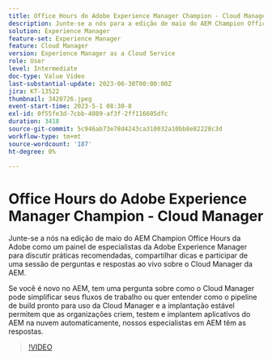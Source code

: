 ```yaml
---
title: Office Hours do Adobe Experience Manager Champion - Cloud Manager
description: Junte-se a nós para a edição de maio do AEM Champion Office Hours da Adobe como um painel de especialistas da Adobe Experience Manager para discutir práticas recomendadas, compartilhar dicas e participar de uma sessão de perguntas e respostas ao vivo sobre o Cloud Manager da AEM.Independente de você ser novo no AEM, tenha uma dúvida sobre como o Cloud Manager pode simplificar seus fluxos de trabalho ou quiser entender como o pipeline de build pronto para uso da Cloud Manager e a implantação estável permitem que as organizações criem, testem e implantem aplicativos da AEM na nuvem automaticamente, nossos especialistas em AEM têm as respostas.
solution: Experience Manager
feature-set: Experience Manager
feature: Cloud Manager
version: Experience Manager as a Cloud Service
role: User
level: Intermediate
doc-type: Value Video
last-substantial-update: 2023-06-30T00:00:00Z
jira: KT-13522
thumbnail: 3420726.jpeg
event-start-time: 2023-5-1 08:30-8
exl-id: 0f55fe3d-7cbb-4089-af3f-2ff116605dfc
duration: 3418
source-git-commit: 5c946ab73e78d4243ca310032a10bb8e82228c3d
workflow-type: tm+mt
source-wordcount: '187'
ht-degree: 0%

---
```


# Office Hours do Adobe Experience Manager Champion - Cloud Manager

Junte-se a nós na edição de maio do AEM Champion Office Hours da Adobe como um painel de especialistas da Adobe Experience Manager para discutir práticas recomendadas, compartilhar dicas e participar de uma sessão de perguntas e respostas ao vivo sobre o Cloud Manager da AEM.

Se você é novo no AEM, tem uma pergunta sobre como o Cloud Manager pode simplificar seus fluxos de trabalho ou quer entender como o pipeline de build pronto para uso da Cloud Manager e a implantação estável permitem que as organizações criem, testem e implantem aplicativos do AEM na nuvem automaticamente, nossos especialistas em AEM têm as respostas.

>[!VIDEO](https://video.tv.adobe.com/v/3420726/?learn=on)
